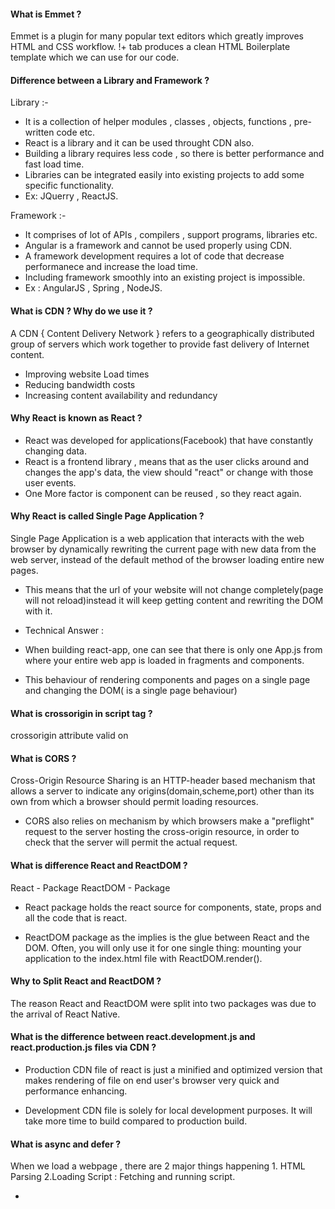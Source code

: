 #### What is Emmet ?

Emmet is a plugin for many popular text editors which greatly improves HTML
and CSS workflow. !+ tab produces a clean HTML Boilerplate template which we can use for our code.

#### Difference between a Library and Framework ?

Library :-

- It is a collection of helper modules , classes , objects, functions , pre-written code etc.
- React is a library and it can be used throught CDN also.
- Building a library requires less code , so there is better performance and fast load time.
- Libraries can be integrated easily into existing projects to add some specific functionality.
- Ex: JQuerry , ReactJS.

Framework :-

- It comprises of lot of APIs , compilers , support programs, libraries etc.
- Angular is a framework and cannot be used properly using CDN.
- A framework development requires a lot of code that decrease performanece and increase the load time.
- Including framework smoothly into an existing project is impossible.
- Ex : AngularJS , Spring , NodeJS.

#### What is CDN ? Why do we use it ?

A CDN { Content Delivery Network } refers to a geographically distributed group of servers which work together to provide fast delivery of Internet content.

- Improving website Load times
- Reducing bandwidth costs
- Increasing content availability and redundancy

#### Why React is known as React ?

- React was developed for applications(Facebook) that have constantly changing data.
- React is a frontend library , means that as the user clicks around and changes the app's data, the view should "react" or change with those user events.
- One More factor is component can be reused , so they react again.

#### Why React is called Single Page Application ?

Single Page Application is a web application that interacts with the web browser by dynamically rewriting the current page with new data from the web server, instead of the default method of the browser loading entire new pages.

- This means that the url of your website will not change completely(page will not reload)instead it will keep getting content and rewriting the DOM with it.

- Technical Answer :
- When building react-app, one can see that there is only one App.js from where your entire web app is loaded in fragments and components.
- This behaviour of rendering components and pages on a single page and changing the DOM( is a single page behaviour)

#### What is crossorigin in script tag ?

crossorigin attribute valid on <audio>,<img>,<link>,<script>,<video> elements, provides support for CORS.

- anonymous :
  Request uses CORS headers and credentials flag is set to 'same-origin'. There is not exchange of user credentials via cookies, SSL certificates or HTTP authentication, unless destination is the same origin.

Example :-
You can use the following <script> element to tell a browser to execute the "https://example.com/example-framework.js" script without sending user-credentials.

<script
  src="https://example.com/example-framework.js"
  crossorigin="anonymous">
</script>

#### What is CORS ?

Cross-Origin Resource Sharing is an HTTP-header based mechanism that allows a server to indicate any origins(domain,scheme,port) other than its own from which a browser should permit loading resources.

- CORS also relies on mechanism by which browsers make a "preflight" request to the server hosting the cross-origin resource, in order to check that the server will permit the actual request.

#### What is difference React and ReactDOM ?

React - Package
ReactDOM - Package

- React package holds the react source for components, state, props and all the code that is react.

- ReactDOM package as the implies is the glue between React and the DOM. Often, you will only use it for one single thing: mounting your application to the index.html file with ReactDOM.render().

#### Why to Split React and ReactDOM ?

The reason React and ReactDOM were split into two packages was due to the arrival of React Native.

#### What is the difference between react.development.js and react.production.js files via CDN ?

- Production CDN file of react is just a minified and optimized version that makes rendering of file on end user's browser very quick and performance enhancing.

- Development CDN file is solely for local development purposes. It will take more time to build compared to production build.

#### What is async and defer ?

When we load a webpage , there are 2 major things happening 1. HTML Parsing 2.Loading Script : Fetching and running script.

- <script src="" />
- Browser is parsing the html line by line , suddenly encounters <script> tag , so here browser fetches the script and load the script , then rest of the HTML parsing is done.
- Here script is blocking the rendering of the HTML.

- <script async src="" />
- So here fetching is done as soon as <script> tag is there with parallel rendering of HTML but after fetching loading of script starts , thats where HTML rendering stops for sometime and only continues after loading of script is done.

- <script defer src="" />
- In this fetching of <script> is done in parallel with HTML parsing and it is only loaded once the HTML parsing is completed.

- async attribute does not guarantee the order of execution of scripts but defer does.
- So if we have multiple scripts and some are dependent on each other , we should avoid "async" and should use "defer".
- Suppose we have to load scripts and they are independent of each other , we can use async.
- Mostly we should use "defer" because HTML parsing is done and then scripts are loaded.
